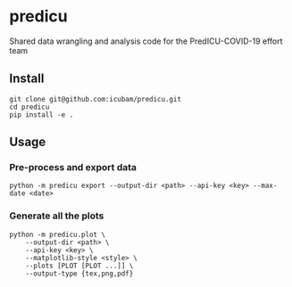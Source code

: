 # predicu

Shared data wrangling and analysis code for the PredICU-COVID-19 effort team

## Install

```
git clone git@github.com:icubam/predicu.git
cd predicu
pip install -e .
```

## Usage

### Pre-process and export data

```
python -m predicu export --output-dir <path> --api-key <key> --max-date <date>
```


### Generate all the plots

```
python -m predicu.plot \
    --output-dir <path> \
    --api-key <key> \
    --matplotlib-style <style> \
    --plots [PLOT [PLOT ...]] \
    --output-type {tex,png,pdf}
```
